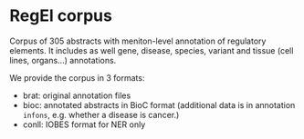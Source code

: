 # RegEl corpus  

Corpus of 305 abstracts with meniton-level annotation of regulatory elements. It includes as well gene, disease, species, variant and tissue (cell lines, organs...) annotations.

We provide the corpus in 3 formats:

- brat: original annotation files
- bioc: annotated abstracts in BioC format (additional data is in annotation `infons`, e.g. whether a disease is cancer.)
- conll: IOBES format for NER only

